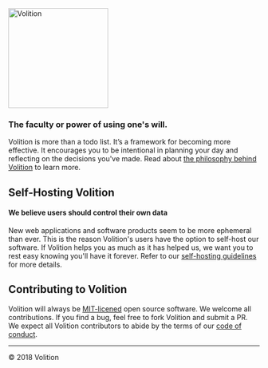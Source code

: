 <img src="app/assets/images/logo.png" width="200" alt="Volition">

### The faculty or power of using one's will.

Volition is more than a todo list. It’s a framework for becoming more effective. It encourages you to be intentional in planning your day and reflecting on the decisions you've made. Read about [the philosophy behind Volition](https://usevolition.com/philosophy "Philosophy behind Volition") to learn more.

## Self-Hosting Volition
#### We believe users should control their own data
New web applications and software products seem to be more ephemeral than ever. This is the reason Volition's users have the option to self-host our software. If Volition helps you as much as it has helped us, we want you to rest easy knowing you'll have it forever. Refer to our [self-hosting guidelines](SELFHOST.md "Volition self hosting guidelines") for more details.

## Contributing to Volition
Volition will always be [MIT-licened](LICENSE.md "Volition MIT-License") open source software. We welcome all contributions. If you find a bug, feel free to fork Volition and submit a PR. We expect all Volition contributors to abide by the terms of our [code of conduct](CONDUCT.md "Volition code of conduct").

---

© 2018 Volition

